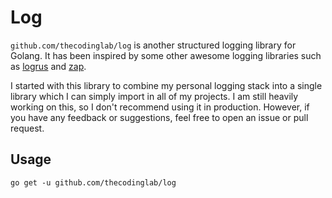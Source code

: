 # Log

`github.com/thecodinglab/log` is another structured logging library for Golang.
It has been inspired by some other awesome logging libraries such
as [logrus](https://github.com/sirupsen/logrus)
and [zap](https://github.com/uber-go/zap).

I started with this library to combine my personal logging stack into a single
library which I can simply import in all of my projects. I am still heavily
working on this, so I don't recommend using it in production. However, if you
have any feedback or suggestions, feel free to open an issue or pull request.

## Usage

```shell
go get -u github.com/thecodinglab/log
```